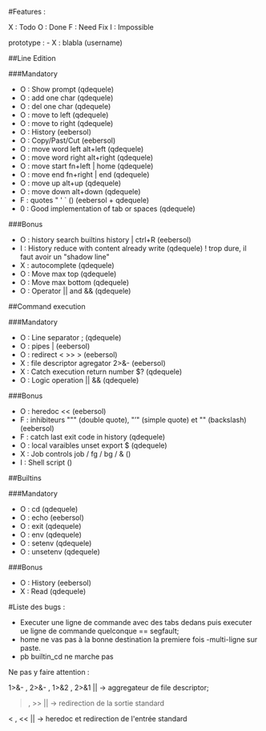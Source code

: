 #Features :

X : Todo
O : Done
F : Need Fix
I : Impossible

prototype : - X : blabla (username)

##Line Edition

###Mandatory

- O : Show prompt (qdequele)
- O : add one char (qdequele)
- O : del one char (qdequele)
- O : move to left (qdequele)
- O : move to right (qdequele)
- O : History (eebersol)
- O : Copy/Past/Cut (eebersol)
- O : move word left alt+left (qdequele)
- O : move word right alt+right (qdequele)
- O : move start fn+left | home (qdequele)
- O : move end fn+right | end (qdequele)
- O : move up alt+up (qdequele)
- O : move down alt+down (qdequele)
- F : quotes " ' ` () (eebersol + qdequele)
- 0 : Good implementation of tab or spaces (qdequele)

###Bonus

- O : history search builtins history | ctrl+R (eebersol)
- I : History reduce with content already write (qdequele) ! trop dure, il faut avoir un "shadow line"
- X : autocomplete (qdequele)
- O : Move max top (qdequele)
- O : Move max bottom (qdequele)
- O : Operator || and && (qdequele)

##Command execution

###Mandatory

- O : Line separator ; (qdequele)
- O : pipes | (eebersol)
- O : redirect  < >> > (eebersol)
- X : file descriptor agregator 2>&- (eebersol)
- X : Catch execution return number $? (qdequele)
- O : Logic operation || && (qdequele)

###Bonus

- O : heredoc << (eebersol)
- F : inhibiteurs """ (double quote), "’" (simple quote) et "\" (backslash) (eebersol)
- F : catch last exit code in history (qdequele)
- O : local varaibles unset export $ (qdequele)
- X : Job controls job / fg / bg / & ()
- I : Shell script ()

##Builtins

###Mandatory

- O : cd (qdequele)
- O : echo (eebersol)
- O : exit (qdequele)
- O : env (qdequele)
- O : setenv (qdequele)
- O : unsetenv (qdequele)

###Bonus

- O : History (eebersol)
- X : Read (qdequele)

#Liste des bugs :

- Executer une ligne de commande avec des tabs dedans puis executer ue ligne de commande quelconque == segfault;
- home ne vas pas à la bonne destination la premiere fois
-multi-ligne sur paste.
- pb builtin_cd ne marche pas




Ne pas y faire attention :

1>&- , 2>&- , 1>&2 , 2>&1 || -> aggregateur de file descriptor;

> , >>  || -> redirection de la sortie standard

< , <<  || -> heredoc et redirection de l'entrée standard
